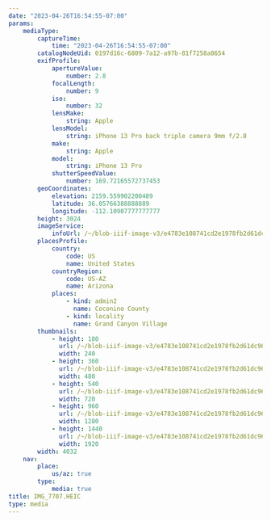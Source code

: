 ```yaml
---
date: "2023-04-26T16:54:55-07:00"
params:
    mediaType:
        captureTime:
            time: "2023-04-26T16:54:55-07:00"
        catalogNodeUid: 0197d16c-6809-7a12-a97b-81f7258a8654
        exifProfile:
            apertureValue:
                number: 2.8
            focalLength:
                number: 9
            iso:
                number: 32
            lensMake:
                string: Apple
            lensModel:
                string: iPhone 13 Pro back triple camera 9mm f/2.8
            make:
                string: Apple
            model:
                string: iPhone 13 Pro
            shutterSpeedValue:
                number: 169.72165572737453
        geoCoordinates:
            elevation: 2159.559902200489
            latitude: 36.05766388888889
            longitude: -112.10907777777777
        height: 3024
        imageService:
            infoUrl: /~/blob-iiif-image-v3/e4783e108741cd2e1978fb2d61dc96f6035320459a8f2b1032a6c567de4458f8/info.json
        placesProfile:
            country:
                code: US
                name: United States
            countryRegion:
                code: US-AZ
                name: Arizona
            places:
                - kind: admin2
                  name: Coconino County
                - kind: locality
                  name: Grand Canyon Village
        thumbnails:
            - height: 180
              url: /~/blob-iiif-image-v3/e4783e108741cd2e1978fb2d61dc96f6035320459a8f2b1032a6c567de4458f8/full/240%2C180/0/default.jpg
              width: 240
            - height: 360
              url: /~/blob-iiif-image-v3/e4783e108741cd2e1978fb2d61dc96f6035320459a8f2b1032a6c567de4458f8/full/480%2C360/0/default.jpg
              width: 480
            - height: 540
              url: /~/blob-iiif-image-v3/e4783e108741cd2e1978fb2d61dc96f6035320459a8f2b1032a6c567de4458f8/full/720%2C540/0/default.jpg
              width: 720
            - height: 960
              url: /~/blob-iiif-image-v3/e4783e108741cd2e1978fb2d61dc96f6035320459a8f2b1032a6c567de4458f8/full/1280%2C960/0/default.jpg
              width: 1280
            - height: 1440
              url: /~/blob-iiif-image-v3/e4783e108741cd2e1978fb2d61dc96f6035320459a8f2b1032a6c567de4458f8/full/1920%2C1440/0/default.jpg
              width: 1920
        width: 4032
    nav:
        place:
            us/az: true
        type:
            media: true
title: IMG_7707.HEIC
type: media
---
```

